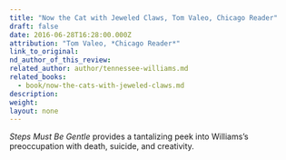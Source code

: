 ```yaml
---
title: "Now the Cat with Jeweled Claws, Tom Valeo, Chicago Reader"
draft: false
date: 2016-06-28T16:28:00.000Z
attribution: "Tom Valeo, *Chicago Reader*"
link_to_original:
nd_author_of_this_review:
related_author: author/tennessee-williams.md
related_books:
  - book/now-the-cats-with-jeweled-claws.md
description:
weight:
layout: none
---
```

*Steps Must Be Gentle* provides a tantalizing peek into Williams’s preoccupation with death, suicide, and creativity.

